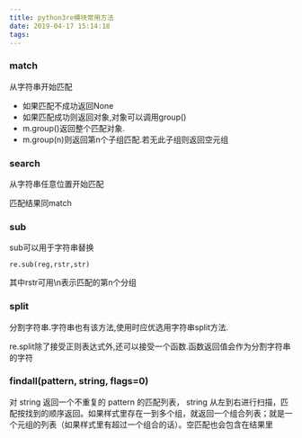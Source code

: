 ```yaml
---
title: python3re模块常用方法
date: 2019-04-17 15:14:18
tags:
---
```




### match 
从字符串开始匹配
  
   + 如果匹配不成功返回None
   + 如果匹配成功则返回对象,对象可以调用group()
   + m.group()返回整个匹配对象.
   + m.group(n)则返回第n个子组匹配.若无此子组则返回空元组

### search

从字符串任意位置开始匹配

匹配结果同match

<!--more-->
### sub
  sub可以用于字符串替换
  ```
  re.sub(reg,rstr,str)
  ```
  其中rstr可用\n表示匹配的第n个分组

### split

分割字符串.字符串也有该方法,使用时应优选用字符串split方法.

re.split除了接受正则表达式外,还可以接受一个函数.函数返回值会作为分割字符串的字符

### findall(pattern, string, flags=0)

对 string 返回一个不重复的 pattern 的匹配列表， string 从左到右进行扫描，匹配按找到的顺序返回。如果样式里存在一到多个组，就返回一个组合列表；就是一个元组的列表（如果样式里有超过一个组合的话）。空匹配也会包含在结果里